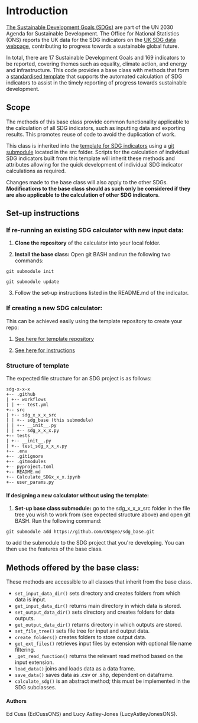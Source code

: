 # Introduction

[The Sustainable Development Goals (SDGs)](https://sdgs.un.org/goals) are part of the UN 2030 Agenda for Sustainable Development. The Office for National Statistics (ONS) reports the UK data for the SDG indicators on the [UK SDG data webpage](https://sdgdata.gov.uk/), contributing to progress towards a sustainable global future.

In total, there are 17 Sustainable Development Goals and 169 indicators to be reported, covering themes such as equality, climate action, and energy and infrastructure. This code provides a base class with methods that form a [standardised template](https://github.com/ONSgeo/sdg_template) that supports the automated calculation of SDG indicators to assist in the timely reporting of progress towards sustainable development. 

## Scope

The methods of this base class provide common functionality applicable to the calculation of all SDG indicators, such as inputting data and exporting results. This promotes reuse of code to avoid the duplication of work.

This class is inherited into the [template for SDG indicators](https://github.com/ONSgeo/sdg_template) using a [git submodule]( https://git-scm.com/book/en/v2/Git-Tools-Submodules) located in the src folder. Scripts for the calculation of individual SDG indicators built from this template will inherit these methods and attributes allowing for the quick development of individual SDG indicator calculations as required.

Changes made to the base class will also apply to the other SDGs. **Modifications to the base class should as such only be considered if they are also applicable to the calculation of other SDG indicators**. 


## Set-up instructions


### If re-running an existing SDG calculator with new input data:

1. **Clone the repository** of the calculator into your local folder.
 
2. **Install the base class:** Open git BASH and run the following two commands:

```git submodule init```

```git submodule update```

3. Follow the set-up instructions listed in the README.md of the indicator. 

### If creating a new SDG calculator:

This can be achieved easily using the template repository to create your repo:

1. [See here for template repository](https://github.com/ONSgeo/sdg_template)

2. [See here for instructions](https://docs.github.com/en/repositories/creating-and-managing-repositories/creating-a-repository-from-a-template)

### Structure of template

The expected file structure for an SDG project is as follows:
  ```
  sdg-x-x-x
  +-- .github
  | +-- workflows
  | | +-- test.yml
  +-- src
  | +-- sdg_x_x_x_src
  | | +-- sdg_base (this submodule)
  | | +-- __init__.py
  | | +-- sdg_x_x_x.py
  +-- tests
  | +-- __init__.py
  | +-- test_sdg_x_x_x.py
  +-- .env
  +-- .gitignore
  +-- .gitmodules
  +-- pyproject.toml
  +-- README.md
  +-- Calculate_SDGx_x_x.ipynb
  +-- user_params.py
  ```

#### If designing a new calculator without using the template:

1. **Set-up base class submodule:** go to the sdg_x_x_x_src folder in the file tree you wish to work from (see expected structure above) and open git BASH. Run the following command:
 
```git submodule add https://github.com/ONSgeo/sdg_base.git```
 
to add the submodule to the SDG project that you're developing. You can then use the features of the base class.


## Methods offered by the base class:


These methods are accessible to all classes that inherit from the base class.

- `set_input_data_dir()` sets directory and creates folders from which data is input.
- `get_input_data_dir()` returns main directory in which data is stored.
- `set_output_data_dir()` sets directory and creates folders for data outputs.
- `get_output_data_dir()` returns directory in which outputs are stored.
- `set_file_tree()` sets file tree for input and output data.
- `create_folders()` creates folders to store output data.
- `get_ext_files()` retrieves input files by extension with optional file name filtering.
- `_get_read_function()` returns the relevant read method based on the input extension.
- `load_data()` joins and loads data as a data frame.
- `save_data()` saves data as .csv or .shp, dependent on dataframe.
- `calculate_sdg()` is an abstract method; this must be implemented in the SDG subclasses.

#### Authors
Ed Cuss (EdCussONS) and Lucy Astley-Jones (LucyAstleyJonesONS).

